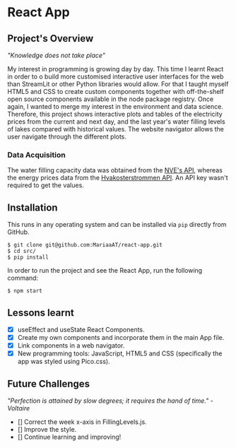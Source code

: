 # React App

## Project's Overview
*"Knowledge does not take place"* 

My interest in programming is growing day by day. This time I learnt React in order to o build more 
customised interactive user interfaces for the web than StreamLit or other Python libraries would allow. 
For that I taught myself HTML5 and CSS to create custom components together with off-the-shelf open source 
components available in the node package registry. Once again, I wanted to merge my interest in the environment 
and data science. Therefore, this project shows interactive plots and tables of the electricity prices from the 
current and next day, and the last year's water filling levels of lakes compared with historical values. The 
website navigator allows the user navigate through the different plots. 

### Data Acquisition

The water filling capacity data was obtained from the [NVE's API](http://api.nve.no/doc/magasinstatistikk/), 
whereas the energy prices data from the [Hvakosterstrommen API](https://www.hvakosterstrommen.no/strompris-api).
An API key wasn't required to get the values.

## Installation

This runs in any operating system and can be installed via `pip` directly from GitHub.

```
$ git clone git@github.com:MariaaAT/react-app.git 
$ cd src/
$ pip install 
```

In order to run the project and see the React App, run the following command:

```
$ npm start 
```

## Lessons learnt

- [x] useEffect and useState React Components.
- [x] Create my own components and incorporate them in the main App file.
- [x] Link components in a web navigator.
- [x] New programming tools: JavaScript, HTML5 and CSS (specifically the app was styled using Pico.css).

## Future Challenges

*"Perfection is attained by slow degrees; it requires the hand of time."*
                                                                        - *Voltaire*

- [] Correct the week x-axis in FillingLevels.js.
- [] Improve the style.
- [] Continue learning and improving!